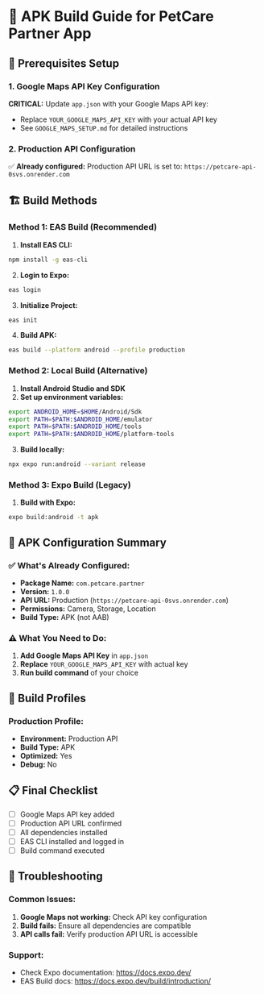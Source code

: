 # 🚀 APK Build Guide for PetCare Partner App

## 🔧 Prerequisites Setup

### 1. Google Maps API Key Configuration
**CRITICAL:** Update `app.json` with your Google Maps API key:
- Replace `YOUR_GOOGLE_MAPS_API_KEY` with your actual API key
- See `GOOGLE_MAPS_SETUP.md` for detailed instructions

### 2. Production API Configuration
✅ **Already configured:** Production API URL is set to:
`https://petcare-api-0svs.onrender.com`

## 🏗️ Build Methods

### Method 1: EAS Build (Recommended)

1. **Install EAS CLI:**
```bash
npm install -g eas-cli
```

2. **Login to Expo:**
```bash
eas login
```

3. **Initialize Project:**
```bash
eas init
```

4. **Build APK:**
```bash
eas build --platform android --profile production
```

### Method 2: Local Build (Alternative)

1. **Install Android Studio and SDK**
2. **Set up environment variables:**
```bash
export ANDROID_HOME=$HOME/Android/Sdk
export PATH=$PATH:$ANDROID_HOME/emulator
export PATH=$PATH:$ANDROID_HOME/tools
export PATH=$PATH:$ANDROID_HOME/platform-tools
```

3. **Build locally:**
```bash
npx expo run:android --variant release
```

### Method 3: Expo Build (Legacy)

1. **Build with Expo:**
```bash
expo build:android -t apk
```

## 📱 APK Configuration Summary

### ✅ What's Already Configured:
- **Package Name:** `com.petcare.partner`
- **Version:** `1.0.0`
- **API URL:** Production (`https://petcare-api-0svs.onrender.com`)
- **Permissions:** Camera, Storage, Location
- **Build Type:** APK (not AAB)

### ⚠️ What You Need to Do:
1. **Add Google Maps API Key** in `app.json`
2. **Replace** `YOUR_GOOGLE_MAPS_API_KEY` with actual key
3. **Run build command** of your choice

## 🎯 Build Profiles

### Production Profile:
- **Environment:** Production API
- **Build Type:** APK
- **Optimized:** Yes
- **Debug:** No

## 📋 Final Checklist

- [ ] Google Maps API key added
- [ ] Production API URL confirmed
- [ ] All dependencies installed
- [ ] EAS CLI installed and logged in
- [ ] Build command executed

## 🚨 Troubleshooting

### Common Issues:
1. **Google Maps not working:** Check API key configuration
2. **Build fails:** Ensure all dependencies are compatible
3. **API calls fail:** Verify production API URL is accessible

### Support:
- Check Expo documentation: https://docs.expo.dev/
- EAS Build docs: https://docs.expo.dev/build/introduction/